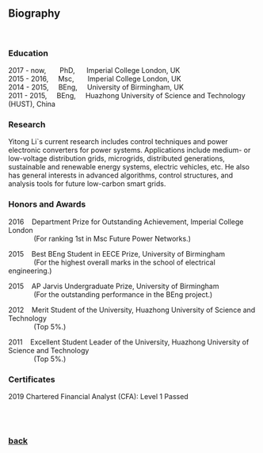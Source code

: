<br />

## Biography

<br />

### Education

2017 - now,  &nbsp;&nbsp;&nbsp;&nbsp;&nbsp; PhD, &nbsp;&nbsp;&nbsp;&nbsp; Imperial College London, UK   
2015 - 2016, &nbsp;&nbsp;&nbsp; Msc, &nbsp;&nbsp;&nbsp;&nbsp;&nbsp; Imperial College London, UK   
2014 - 2015, &nbsp;&nbsp;&nbsp; BEng, &nbsp;&nbsp;&nbsp; University of Birmingham, UK   
2011 - 2015, &nbsp;&nbsp;&nbsp; BEng, &nbsp;&nbsp;&nbsp; Huazhong University of Science and Technology (HUST), China 

### Research

Yitong Li`s current research includes control techniques and power electronic converters for power systems. Applications include medium- or low-voltage distribution grids, microgrids, distributed generations, sustainable and renewable energy systems, electric vehicles, etc. He also has general interests in advanced algorithms, control structures, and analysis tools for future low-carbon smart grids.

### Honors and Awards

2016 &nbsp;&nbsp; Department Prize for Outstanding Achievement, Imperial College London  
&nbsp;&nbsp;&nbsp;&nbsp;&nbsp;&nbsp;&nbsp;&nbsp;&nbsp;&nbsp;&nbsp;&nbsp; (For ranking 1st in Msc Future Power Networks.)   
  
2015 &nbsp;&nbsp; Best BEng Student in EECE Prize, University of Birmingham   
&nbsp;&nbsp;&nbsp;&nbsp;&nbsp;&nbsp;&nbsp;&nbsp;&nbsp;&nbsp;&nbsp;&nbsp; (For the highest overall marks in the school of electrical engineering.)
  
2015 &nbsp;&nbsp; AP Jarvis Undergraduate Prize, University of Birmingham   
&nbsp;&nbsp;&nbsp;&nbsp;&nbsp;&nbsp;&nbsp;&nbsp;&nbsp;&nbsp;&nbsp;&nbsp; (For the outstanding performance in the BEng project.)
  
2012 &nbsp;&nbsp; Merit Student of the University, Huazhong University of Science and Technology  
&nbsp;&nbsp;&nbsp;&nbsp;&nbsp;&nbsp;&nbsp;&nbsp;&nbsp;&nbsp;&nbsp;&nbsp; (Top 5%.)
  
2011 &nbsp;&nbsp; Excellent Student Leader of the University, Huazhong University of Science and Technology  
&nbsp;&nbsp;&nbsp;&nbsp;&nbsp;&nbsp;&nbsp;&nbsp;&nbsp;&nbsp;&nbsp;&nbsp; (Top 5%.)

### Certificates

2019 Chartered Financial Analyst (CFA): Level 1 Passed

<br />
<br />

### [back](https://yt-li.github.io/)
